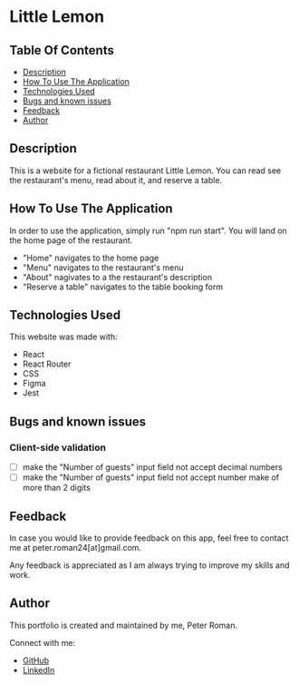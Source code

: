 # Little Lemon

## Table Of Contents

* [Description](#description)
* [How To Use The Application](#how-to-use-the-application)
* [Technologies Used](#technologies-used)
* [Bugs and known issues](#bugs-and-known-issues)
* [Feedback](#feedback)
* [Author](#author)

## Description

This is a website for a fictional restaurant Little Lemon. You can read see the restaurant's menu, read about it, and reserve a table.

## How To Use The Application

In order to use the application, simply run "npm run start". You will land on the home page of the restaurant.

* "Home" navigates to the home page
* "Menu" navigates to the restaurant's menu
* "About" nagivates to a the restaurant's description
* "Reserve a table" navigates to the table booking form

## Technologies Used

This website was made with:
* React
* React Router
* CSS
* Figma
* Jest

## Bugs and known issues

### Client-side validation

- [ ] make the "Number of guests" input field not accept decimal numbers
- [ ] make the "Number of guests" input field not accept number make of more than 2 digits

## Feedback

In case you would like to provide feedback on this app, feel free to contact me at peter.roman24[at]gmail.com.

Any feedback is appreciated as I am always trying to improve my skills and work.

## Author

This portfolio is created and maintained by me, Peter Roman.

Connect with me:
* [GitHub](https://github.com/peterRomanDev)
* [LinkedIn](https://www.linkedin.com/in/proman2/)
